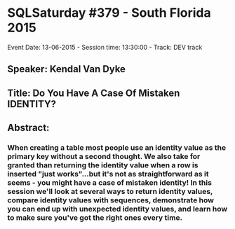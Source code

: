 # SQLSaturday #379 - South Florida 2015
Event Date: 13-06-2015 - Session time: 13:30:00 - Track: DEV track
## Speaker: Kendal Van Dyke
## Title: Do You Have A Case Of Mistaken IDENTITY?
## Abstract:
### When creating a table most people use an identity value as the primary key without a second thought. We also take for granted than returning the identity value when a row is inserted "just works"...but it's not as straightforward as it seems - you might have a case of mistaken identity! In this session we'll look at several ways to return identity values, compare identity values with sequences, demonstrate how you can end up with unexpected identity values, and learn how to make sure you've got the right ones every time.
